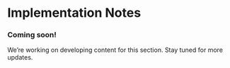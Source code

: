 # Implementation Notes 



### Coming soon! 

We’re working on developing content for this section. Stay tuned for more updates.

 
